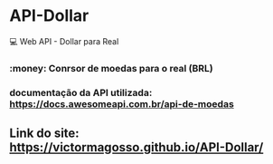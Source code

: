# API-Dollar
:computer: Web API - Dollar para Real

### :money: Conrsor de moedas para o real (BRL)
### documentação da API utilizada: https://docs.awesomeapi.com.br/api-de-moedas

## Link do site: https://victormagosso.github.io/API-Dollar/
